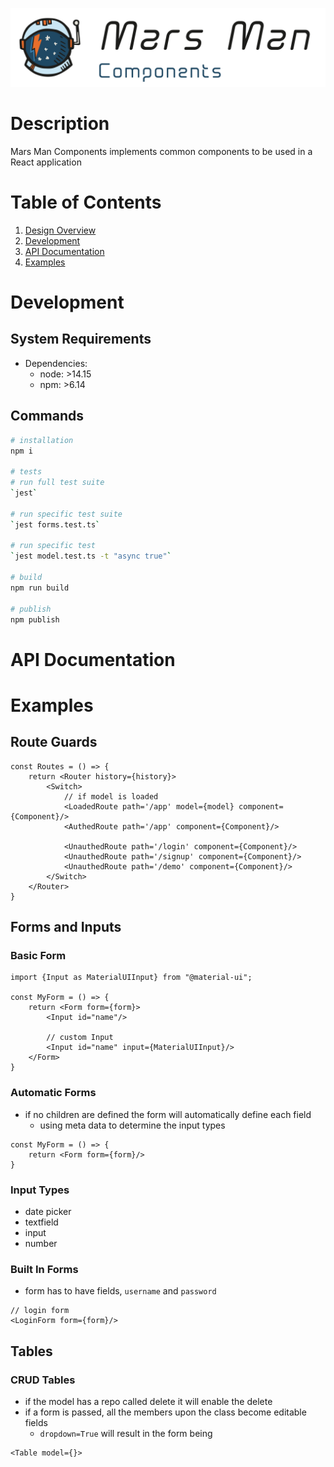 ![Mars Man Components Logo](./imgs/logo.png)

# Description

Mars Man Components implements common components to be used in a React application

# Table of Contents
1. [Design Overview](#design-overview)
2. [Development](#development)
3. [API Documentation](<#API Documentation>)
3. [Examples](<#Examples>)


# Development
## System Requirements
- Dependencies: 
    - node: >14.15
    - npm:  >6.14
## Commands
```bash
# installation
npm i 

# tests
# run full test suite
`jest`

# run specific test suite
`jest forms.test.ts`

# run specific test 
`jest model.test.ts -t "async true"`

# build
npm run build

# publish
npm publish
```

# API Documentation


# Examples

## Route Guards
```tsx
const Routes = () => {
    return <Router history={history}>
        <Switch>
            // if model is loaded
            <LoadedRoute path='/app' model={model} component={Component}/>
            <AuthedRoute path='/app' component={Component}/>

            <UnauthedRoute path='/login' component={Component}/>
            <UnauthedRoute path='/signup' component={Component}/>
            <UnauthedRoute path='/demo' component={Component}/>
        </Switch>
    </Router>
}
```


## Forms and Inputs
### Basic Form
```tsx
import {Input as MaterialUIInput} from "@material-ui";

const MyForm = () => {
    return <Form form={form}>
        <Input id="name"/>

        // custom Input
        <Input id="name" input={MaterialUIInput}/>
    </Form>
}
```

### Automatic Forms
- if no children are defined the form will automatically define each field
    - using meta data to determine the input types
```tsx
const MyForm = () => {
    return <Form form={form}/>
}
```

### Input Types
- date picker
- textfield
- input 
- number


### Built In Forms
- form has to have fields, `username` and `password`
```tsx
// login form
<LoginForm form={form}/>
```


## Tables
### CRUD Tables
- if the model has a repo called delete it will enable the delete
- if a form is passed, all the members upon the class become editable fields
    - `dropdown=True` will result in the form being
```tsx
<Table model={}>
```